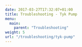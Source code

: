 ```yaml
---
date: 2017-03-27T17:32:07+01:00
title: Troubleshooting - Tyk Pump
menu:
  main:
    parent: "Troubleshooting"
weight: 5
url: "/troubleshooting/tyk-pump"
---
```

